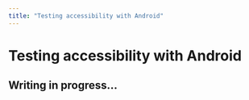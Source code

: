 ```yaml
---
title: "Testing accessibility with Android"
---
```


# Testing accessibility with Android

## Writing in progress…
